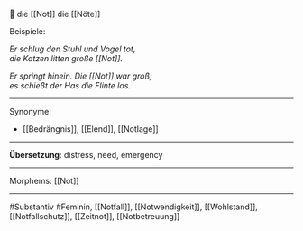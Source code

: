 🔴 die [[Not]]
die [[Nöte]]

Beispiele:

*Er schlug den Stuhl und Vogel tot,*  
*die Katzen litten große [[Not]].* 

*Er springt hinein. Die [[Not]] war groß;*  
*es schießt der Has die Flinte los.*


---
Synonyme:
- [[Bedrängnis]], [[Elend]], [[Notlage]]

---
**Übersetzung**: distress, need, emergency

---

Morphems:
[[Not]]

---
#Substantiv #Feminin, [[Notfall]], [[Notwendigkeit]], [[Wohlstand]], [[Notfallschutz]], [[Zeitnot]], [[Notbetreuung]]